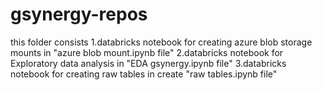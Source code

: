 # gsynergy-repos
this folder consists 
1.databricks notebook for creating azure blob storage mounts in "azure blob mount.ipynb file"
2.databricks notebook for Exploratory data analysis in "EDA gsynergy.ipynb file"
3.databricks notebook for creating raw tables in create "raw tables.ipynb file"

